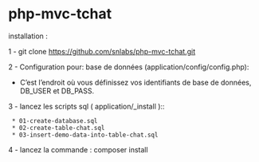 php-mvc-tchat
=======
installation : 
 
   1 - git clone  https://github.com/snlabs/php-mvc-tchat.git
   
   2 -  Configuration pour: base de données (application/config/config.php):
   * C’est l’endroit où vous définissez vos identifiants de base de données, DB_USER et  DB_PASS.
   
   
   3 - lancez les scripts sql ( application/_install ):: 
  
     * 01-create-database.sql
     * 02-create-table-chat.sql
     * 03-insert-demo-data-into-table-chat.sql
   
   4 - lancez la commande : composer install
   